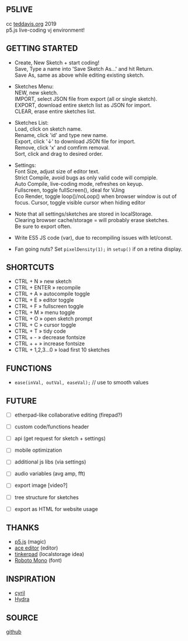 P5LIVE
-------------------------------
cc [teddavis.org](http://teddavis.org) 2019  
p5.js live-coding vj environment!


GETTING STARTED
-------------------------------
- Create, New Sketch + start coding!  
  Save, Type a name into 'Save Sketch As...' and hit Return.  
  Save As, same as above while editing existing sketch.
  
- Sketches Menu:  
  NEW, new sketch.  
  IMPORT, select JSON file from export (all or single sketch).  
  EXPORT, download entire sketch list as JSON for import.  
  CLEAR, erase entire sketches list.
  
- Sketches List:  
  Load, click on sketch name.  
  Rename, click 'id' and type new name.  
  Export, click '↓' to download JSON file for import.  
  Remove, click 'x' and comfirm removal.  
  Sort, click and drag to desired order.  
  
- Settings:  
  Font Size, adjust size of editor text.  
  Strict Compile, avoid bugs as only valid code will compiple.  
  Auto Compile, live-coding mode, refreshes on keyup.  
  Fullscreen, toggle fullScreen(), ideal for VJing  
  Eco Render, toggle loop()/noLoop() when browser   window is out of focus.
  Cursor, toggle visible cursor when hiding editor
  
- Note that all settings/sketches are stored in localStorage.  
  Clearing browser cache/storage = will probably erase sketches.   
  Be sure to export often.
  
- Write ES5 JS code (var), due to recompiling issues with let/const.

- Fan going nuts? Set `pixelDensity(1);` in `setup()` if on a retina display.
  

SHORTCUTS
-------------------------------
- CTRL + N » new sketch
- CTRL + ENTER » recompile
- CTRL + A » autocompile toggle
- CTRL + E » editor toggle
- CTRL + F » fullscreen toggle
- CTRL + M » menu toggle
- CTRL + O » open sketch prompt
- CTRL + C » cursor toggle
- CTRL + T » tidy code
- CTRL + - » decrease fontsize
- CTRL + + » increase fontsize
- CTRL + 1,2,3...0 » load first 10 sketches


FUNCTIONS
-------------------------------
- `ease(inVal, outVal, easeVal);` // use to smooth values


FUTURE
-------------------------------
- [ ] etherpad-like collaborative editing (firepad?)
- [ ] custom code/functions header
- [ ] api (get request for sketch + settings)
- [ ] mobile optimization
- [ ] additional js libs (via settings)
- [ ] audio variables (avg amp, fft)
- [ ] export image [video?]
- [ ] tree structure for sketches
- [ ] export as HTML for website usage
    

THANKS
-------------------------------
- [p5.js](https://p5js.org) (magic)
- [ace editor](https://ace.c9.io) (editor)
- [tinkerpad](https://github.com/tomhodgins/tinkerpad) (localstorage idea)
- [Roboto Mono](https://github.com/google/roboto) (font)


INSPIRATION
-------------------------------
- [cyril](https://github.com/cyrilcode/cyril)
- [Hydra](https://github.com/ojack/hydra)


SOURCE
-------------------------------
[github](https://github.com/ffd8/p5live)